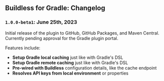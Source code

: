 ## Buildless for Gradle: Changelog

### `1.0.0-beta1`: June 25th, 2023

Initial release of the plugin to GitHub, GitHub Packages, and Maven Central. Currently pending approval for the Gradle
plugin portal.

Features include:

- **Setup Gradle local caching** just like with Gradle's DSL
- **Setup Gradle remote caching** just like with Gradle's DSL
- **Pre-wired with Buildless** configuration details, like the cache endpoint
- **Resolves API keys from local environment** or properties
